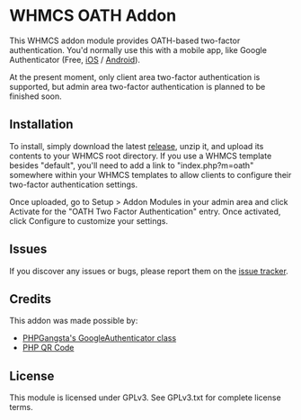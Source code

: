# WHMCS OATH Addon

This WHMCS addon module provides OATH-based two-factor authentication. You'd normally use this with a mobile app, like Google Authenticator (Free, [iOS](https://itunes.apple.com/us/app/google-authenticator/id388497605?mt=8) / [Android](https://play.google.com/store/apps/details?id=com.google.android.apps.authenticator2&hl=en)).

At the present moment, only client area two-factor authentication is supported, but admin area two-factor authentication is planned to be finished soon.

## Installation

To install, simply download the latest [release](https://bitbucket.org/Doctor_McKay/whmcs-oath-addon/downloads), unzip it, and upload its contents to your WHMCS root directory. If you use a WHMCS template besides "default", you'll need to add a link to "index.php?m=oath" somewhere within your WHMCS templates to allow clients to configure their two-factor authentication settings.

Once uploaded, go to Setup > Addon Modules in your admin area and click Activate for the "OATH Two Factor Authentication" entry. Once activated, click Configure to customize your settings.

## Issues

If you discover any issues or bugs, please report them on the [issue tracker](https://bitbucket.org/Doctor_McKay/whmcs-oath-addon/issues?status=new&status=open).

## Credits

This addon was made possible by:

* [PHPGangsta's GoogleAuthenticator class](https://github.com/PHPGangsta/GoogleAuthenticator)
* [PHP QR Code](http://phpqrcode.sourceforge.net/)

## License

This module is licensed under GPLv3. See GPLv3.txt for complete license terms.